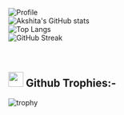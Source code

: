 

![Profile](https://Visitor-badge.glitch.me/badge?page_id=akshitadixit.akshitadixit-gh-visitors)
<br/>![Akshita's GitHub stats](https://github-readme-stats.vercel.app/api?username=akshitadixit)
<br/>![Top Langs](https://github-readme-stats.vercel.app/api/top-langs/?username=akshitadixit&layout=compact&theme=vision-friendly-dark)<!--&langs_count=6)-->
<br/>![GitHub Streak](https://github-readme-streak-stats.herokuapp.com/?user=akshitadixit&theme=tokyonight)

<br/>

## <img src="https://github.com/SamarpanCoder2002/SamarpanCoder2002/blob/main/Images_For_README/heart.png?raw=true" width=30px /> Github Trophies:-
![trophy](https://github-profile-trophy.vercel.app/?username=akshitadixit&theme=gruvbox)
